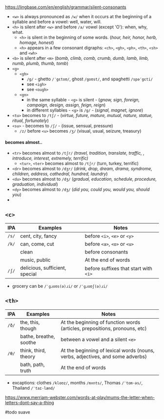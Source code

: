 
https://lingbase.com/en/english/grammar/silent-consonants

- `<w>` is always pronounced as `/w/` when it occurs at the beginning of a syllable and before a vowel: well, water, will.
- `<h>` is silent after `<w>` and before `/a/` vowel (except 'O'): when, why, what.
    - `<h>` is silent in the beginning of some words. (*hour, heir, honor, herb, homage, honest*) 
    - `<h>` appears in a few consonant digraphs: `<ch>`, `<gh>`, `<ph>`, `<th>`, `<sh>` and `<wh>`
- `<b>` is silent after `<m>` (*bomb, climb, comb, crumb, dumb, lamb, limb, numb, plumb, thumb, tomb*)
- `<g>`
	- `<gh>` 
		- `/g/` - ghetto `/ˈgɛtoʊ/`, ghost `/goʊst/`, and spaghetti `/spəˈgɛti/`
		- see `<igh>`
		- see `<ough>`
	- `<gn>`
		- in the same syllable - `<g>` is silent - (*gnaw, sign, foreign, campaign, design, assign, feign, reign*)
		- in different syllables - `<g>` is `/g/` - (*signal, magnet, ignore*)
- `<tu>` becomes to `/tʃ/` - (*virtue, future, mature, mutual, nature, statue, ritual, fortunately*)
- `<su>` - becomes to `/ʃ/` - (issue, sensual, pressure)
	- `/z/` before `<u>` becomes `/ʒ/` (visual, usual, seizure, treasury)

#### becomes almost..
- `<tr>` becomes almost to `/tʃr/` *(travel, tradition, translate, traffic, , introduce, interest, extremely, terrific)*
	- `<tur>`, `<ter>` becomes almost to `/tʃr/` (turn, turkey, terrific)
- `<dr>` becomes almost to `/dʒr/` (*drink, drop, dream, drama, syndrome, children, address, cathedral, hundred, laundry*)
- `<du>` becomes almost to `/dʒ/` (*gradual, education, schedule, procedure, graduation, individual*)
- `<dy>` becomes almost to `/dʒ/` (*did you, could you, would you, should you*)
- 

## `<c>` 

| IPA   | Examples          | Notes                        |
| ----- | ----------------- | ---------------------------- |
| `/s/` | cent, city, fancy | before `<i>`, `<e>` or `<y>` |
| `/k/` | can, come, cut    | before `<a>`, `<o>` or `<u>` |
|       | clean             | before consonants             |
|       | music, public                  | At the end of words                   |
| `/ʃ/` | delicious, sufficient, special | before suffixes that start with `<i>` |

-  grocery can be `/ˈɡɹoʊs(ə)ɹi/`  or  `/ˈɡɹoʊʃ(ə)ɹi/`

## `<th>`

| IPA   | Examples               | Notes                                                                          |
| ----- | ---------------------- | ------------------------------------------------------------------------------ |
| `/ð/` | the, this, though      | At the beginning of function words (articles, prepositions, pronouns, etc)     |
|       | bathe, breathe, soothe | between a vowel and a silent `<e>`                                             |
| `/θ/` | think, third, theory   | At the beginning of lexical words (nouns, verbs, adjectives, and some adverbs) |
|       | bath, path, truth      | At the end of words                                                            |

- excaptions: clothes `/kloʊz/`, months `/mʌnts/`, Thomas `/ˈtɑm·əs/`, Thailand `/ˈtaɪ·lænd/`

https://www.merriam-webster.com/words-at-play/mums-the-letter-when-letters-dont-say-a-thing


#todo suave 
